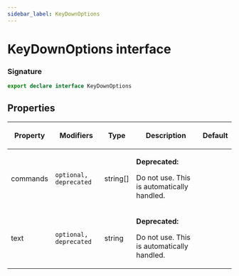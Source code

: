 ```yaml
---
sidebar_label: KeyDownOptions
---
```


# KeyDownOptions interface

### Signature

```typescript
export declare interface KeyDownOptions
```

## Properties

<table><thead><tr><th>

Property

</th><th>

Modifiers

</th><th>

Type

</th><th>

Description

</th><th>

Default

</th></tr></thead>
<tbody><tr><td>

<span id="commands">commands</span>

</td><td>

`optional, deprecated`

</td><td>

string\[\]

</td><td>

**Deprecated:**

Do not use. This is automatically handled.

</td><td>

</td></tr>
<tr><td>

<span id="text">text</span>

</td><td>

`optional, deprecated`

</td><td>

string

</td><td>

**Deprecated:**

Do not use. This is automatically handled.

</td><td>

</td></tr>
</tbody></table>
